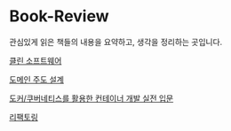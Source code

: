 # Book-Review

관심있게 읽은 책들의 내용을 요약하고, 생각을 정리하는 곳입니다.

[클린 소프트웨어](./clean-software)

[도메인 주도 설계](./DDD)

[도커/쿠버네티스를 활용한 컨테이너 개발 실전 입문](./docker-and-k8s)

[리팩토링](./refactoring)